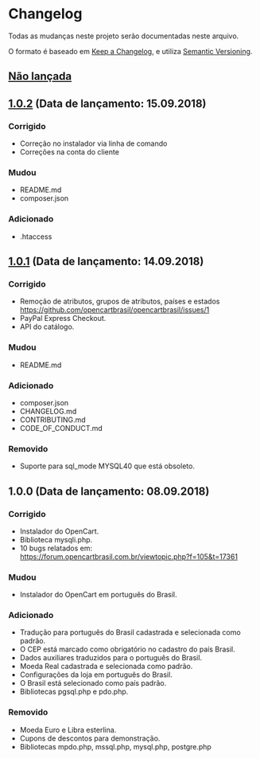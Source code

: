 # Changelog
Todas as mudanças neste projeto serão documentadas neste arquivo.

O formato é baseado em [Keep a Changelog](https://keepachangelog.com/pt-BR/1.0.0/),
e utiliza [Semantic Versioning](https://semver.org/lang/pt-BR/spec/v2.0.0.html).

## [Não lançada]

## [1.0.2] (Data de lançamento: 15.09.2018)
### Corrigido
- Correção no instalador via linha de comando
- Correções na conta do cliente

### Mudou
- README.md
- composer.json

### Adicionado
- .htaccess

## [1.0.1] (Data de lançamento: 14.09.2018)
### Corrigido
- Remoção de atributos, grupos de atributos, países e estados https://github.com/opencartbrasil/opencartbrasil/issues/1
- PayPal Express Checkout.
- API do catálogo.

### Mudou
- README.md

### Adicionado
- composer.json
- CHANGELOG.md
- CONTRIBUTING.md
- CODE_OF_CONDUCT.md

### Removido
- Suporte para sql_mode MYSQL40 que está obsoleto.

## 1.0.0 (Data de lançamento: 08.09.2018)
### Corrigido
- Instalador do OpenCart.
- Biblioteca mysqli.php.
- 10 bugs relatados em: https://forum.opencartbrasil.com.br/viewtopic.php?f=105&t=17361

### Mudou
- Instalador do OpenCart em português do Brasil.

### Adicionado
- Tradução para português do Brasil cadastrada e selecionada como padrão.
- O CEP está marcado como obrigatório no cadastro do país Brasil.
- Dados auxiliares traduzidos para o português do Brasil.
- Moeda Real cadastrada e selecionada como padrão.
- Configurações da loja em português do Brasil.
- O Brasil está selecionado como país padrão.
- Bibliotecas pgsql.php e pdo.php.

### Removido
- Moeda Euro e Libra esterlina.
- Cupons de descontos para demonstração.
- Bibliotecas mpdo.php, mssql.php, mysql.php, postgre.php

[Não lançada]: https://github.com/opencartbrasil/opencartbrasil/compare/v1.0.2...HEAD
[1.0.2]: https://github.com/opencartbrasil/opencartbrasil/compare/v1.0.1...v1.0.2
[1.0.1]: https://github.com/opencartbrasil/opencartbrasil/compare/v1.0.0...v1.0.1
